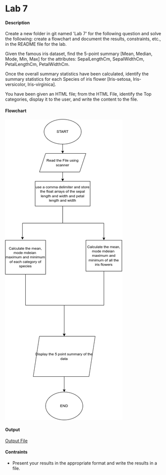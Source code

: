 # Lab 7

#### Description



Create a new folder in git named 'Lab 7' for the following question and solve the following: create a flowchart and document the results, constraints, etc., in the README file for the lab.

Given the famous iris dataset, find the 5-point summary [Mean, Median, Mode, Min, Max] for the attributes: SepalLengthCm, SepalWidthCm, PetalLengthCm, PetalWidthCm.

Once the overall summary statistics have been calculated, identify the summary statistics for each Species of iris flower [Iris-setosa, Iris-versicolor, Iris-virginica].

You have been given an HTML file; from the HTML File, identify the Top categories, display it to the user, and write the content to the file.
#### Flowchart
![image](./lab_7.drawio.png)
#### Output
[Output File](./iris.txt)
#### Contraints

- Present your results in the appropriate format and write the results in a file.



